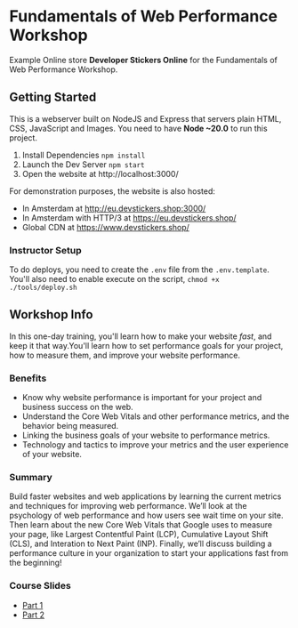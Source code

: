 # Fundamentals of Web Performance Workshop

Example Online store **Developer Stickers Online** for the Fundamentals of Web Performance Workshop.

## Getting Started

This is a webserver built on NodeJS and Express that servers plain HTML, CSS, JavaScript and Images. You need to have **Node ~20.0** to run this project.

1. Install Dependencies `npm install`
2. Launch the Dev Server `npm start`
3. Open the website at http://localhost:3000/

For demonstration purposes, the website is also hosted:

- In Amsterdam at http://eu.devstickers.shop:3000/
- In Amsterdam with HTTP/3 at https://eu.devstickers.shop/
- Global CDN at https://www.devstickers.shop/

### Instructor Setup

To do deploys, you need to create the `.env` file from the `.env.template`. You'll also need to enable execute on the script, `chmod +x ./tools/deploy.sh`

## Workshop Info
In this one-day training, you'll learn how to make your website *fast*, and keep it that way.You'll learn how to set performance goals for your project, how to measure them, and improve your website performance.
 
### Benefits
- Know why website performance is important for your project and business success on the web.
- Understand the Core Web Vitals and other performance metrics, and the behavior being measured.
- Linking the business goals of your website to performance metrics.
- Technology and tactics to improve your metrics and the user experience of your website.

### Summary
Build faster websites and web applications by learning the current metrics and techniques for improving web performance. We’ll look at the psychology of web performance and how users see wait time on your site. Then learn about the new Core Web Vitals that Google uses to measure your page, like Largest Contentful Paint (LCP), Cumulative Layout Shift (CLS), and Interation to Next Paint (INP). Finally, we’ll discuss building a performance culture in your organization to start your applications fast from the beginning!

### Course Slides
- [Part 1](https://static.frontendmasters.com/resources/2024-09-26-web-perf-v2/web-perf-v2-slides_part1.pdf)
- [Part 2](https://static.frontendmasters.com/resources/2024-09-26-web-perf-v2/web-perf-v2-slides_part2.pdf)
